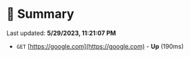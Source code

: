 # 📖 Summary
Last updated: **5/29/2023, 11:21:07 PM**

- `GET` [https://google.com](https://google.com) - **Up** (190ms)
